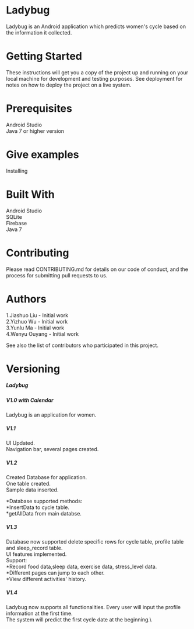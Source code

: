# Ladybug

Ladybug is an Android application which predicts women's cycle based on the information it collected.


# Getting Started
These instructions will get you a copy of the project up and running on your local machine for development and testing purposes. See deployment for notes on how to deploy the project on a live system.

# Prerequisites
Android Studio\
Java 7 or higher version

# Give examples
Installing

# Built With
Android Studio\
SQLite\
Firebase\
Java 7

# Contributing
Please read CONTRIBUTING.md for details on our code of conduct, and the process for submitting pull requests to us.


# Authors
1.Jiashuo Liu - Initial work\
2.Yizhuo Wu - Initial work\
3.Yunlu Ma - Initial work\
4.Wenyu Ouyang - Initial work

See also the list of contributors who participated in this project.


# Versioning

##### Ladybug
##### V1.0 with Calendar

Ladybug is an application for women.

##### V1.1
UI Updated.\
Navigation bar, several pages created.


##### V1.2
Created Database for application.\
One table created.\
Sample data inserted.


*Database supported methods:\
*InsertData to cycle table.\
*getAllData from main databse.



##### V1.3
Database now supported delete specific rows for cycle table, profile table and sleep_record table.\
UI features implemented.\
Support:\
  *Record food data,sleep data, exercise data, stress_level data.\
  *Different pages can jump to each other.\
  *View different activities' history.

##### V1.4
Ladybug now supports all functionalities. Every user will input the profile information at the first time.\
The system will predict the first cycle date at the beginning.\
 

